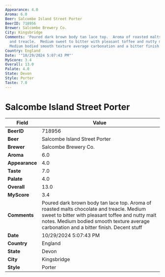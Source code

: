 ```yaml
---
Appearance: 4.0
Aroma: 6.0
Beer: Salcombe Island Street Porter
BeerID: 718956
Brewer: Salcombe Brewery Co.
City: Kingsbridge
Comments: 'Poured dark brown body tan lace top.  Aroma of roasted malts chocolate
  and treacle.  Medium sweet to bitter with pleasant toffee and nutty malt notes.
  Medium bodied smooth texture average carbonation and a bitter finish.  Decent stuff '
Country: England
Date: '"10/29/2024 5:07:43 PM"'
MyScore: 3.4
Overall: 13.0
Palate: 4.0
State: Devon
Style: Porter
Taste: 7.0
---
```


# Salcombe Island Street Porter

| Field         | Value |
|---------------|-------|
| **BeerID** | 718956 |
| **Beer** | Salcombe Island Street Porter |
| **Brewer** | Salcombe Brewery Co. |
| **Aroma** | 6.0 |
| **Appearance** | 4.0 |
| **Taste** | 7.0 |
| **Palate** | 4.0 |
| **Overall** | 13.0 |
| **MyScore** | 3.4 |
| **Comments** | Poured dark brown body tan lace top.  Aroma of roasted malts chocolate and treacle.  Medium sweet to bitter with pleasant toffee and nutty malt notes. Medium bodied smooth texture average carbonation and a bitter finish.  Decent stuff  |
| **Date** | 10/29/2024 5:07:43 PM |
| **Country** | England |
| **State** | Devon |
| **City** | Kingsbridge |
| **Style** | Porter |
